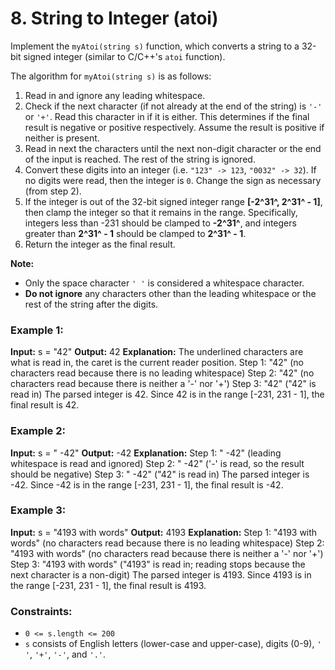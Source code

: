 # 8. String to Integer (atoi)

Implement the `myAtoi(string s)` function, which converts a string to a 32-bit signed integer (similar to C/C++'s `atoi` function).

The algorithm for `myAtoi(string s)` is as follows:
1. Read in and ignore any leading whitespace.
2. Check if the next character (if not already at the end of the string) is `'-'` or `'+'`. Read this character in if it is either. This determines if the final result is negative or positive respectively. Assume the result is positive if neither is present.
3. Read in next the characters until the next non-digit character or the end of the input is reached. The rest of the string is ignored.
4. Convert these digits into an integer (i.e. `"123" -> 123`, `"0032" -> 32`). If no digits were read, then the integer is `0`. Change the sign as necessary (from step 2).
5. If the integer is out of the 32-bit signed integer range **[-2^31^, 2^31^ - 1]**, then clamp the integer so that it remains in the range. Specifically, integers less than -231 should be clamped to **-2^31^**, and integers greater than **2^31^ - 1** should be clamped to **2^31^ - 1**.
6. Return the integer as the final result.

**Note:**
- Only the space character `' '` is considered a whitespace character.
- **Do not ignore** any characters other than the leading whitespace or the rest of the string after the digits.
 
### Example 1:
**Input:** s = "42"
**Output:** 42
**Explanation:** 
The underlined characters are what is read in, the caret is the current reader position.
Step 1: "42" (no characters read because there is no leading whitespace)
Step 2: "42" (no characters read because there is neither a '-' nor '+')
Step 3: "42" ("42" is read in)
The parsed integer is 42.
Since 42 is in the range [-231, 231 - 1], the final result is 42.

### Example 2:
**Input:** s = "   -42"
**Output:** -42
**Explanation:**
Step 1: "   -42" (leading whitespace is read and ignored)
Step 2: "   -42" ('-' is read, so the result should be negative)
Step 3: "   -42" ("42" is read in)
The parsed integer is -42.
Since -42 is in the range [-231, 231 - 1], the final result is -42.

### Example 3:
**Input:** s = "4193 with words"
**Output:** 4193
**Explanation:**
Step 1: "4193 with words" (no characters read because there is no leading whitespace)
Step 2: "4193 with words" (no characters read because there is neither a '-' nor '+')
Step 3: "4193 with words" ("4193" is read in; reading stops because the next character is a non-digit)
The parsed integer is 4193.
Since 4193 is in the range [-231, 231 - 1], the final result is 4193.
 
### Constraints:
- `0 <= s.length <= 200`
- `s` consists of English letters (lower-case and upper-case), digits (0-9), `' '`, `'+'`, `'-'`, and `'.'`.